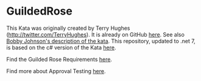 # GuildedRose

This Kata was originally created by Terry Hughes (http://twitter.com/TerryHughes). It is already on GitHub [here](https://github.com/NotMyself/GildedRose). See also [Bobby Johnson's description of the kata](https://iamnotmyself.com/refactor-this-the-gilded-rose-kata/). This repository, updated to .net 7, is based on the c# version of the Kata [here](https://github.com/emilybache/GildedRose-Refactoring-Kata).

Find the Guilded Rose Requirements [here](https://github.com/emilybache/GildedRose-Refactoring-Kata/blob/main/GildedRoseRequirements.txt).

Find more about Approval Testing [here](https://github.com/emilybache/GildedRose-Refactoring-Kata/tree/master/texttests).